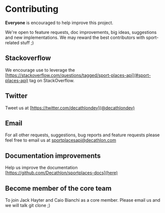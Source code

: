 # Contributing

**Everyone** is encouraged to help improve this project.

We're open to feature requests, doc improvements, big ideas, suggestions and new implementations. We may reward the best contributors with sport-related stuff ;) 

## Stackoverflow

We encourage use to leverage the [https://stackoverflow.com/questions/tagged/sport-places-api](#sport-places-api) tag on StackOverflow.

## Twitter

Tweet us at [https://twitter.com/decathlondev](@decathlondev)

## Email

For all other requests, suggestions, bug reports and feature requests please feel free to email us at [sportplacesapi@decathlon.com](sportplacesapi@decathlon.com)

## Documentation improvements

Help us improve the documentation [https://github.com/Decathlon/sportplaces-docs](here)

## Become member of the core team

To join Jack Hayter and Caio Bianchi as a core member. Please email us and we will talk git clone ;) 